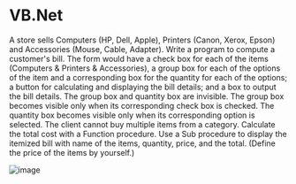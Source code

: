 # VB.Net

A store sells Computers (HP, Dell, Apple), Printers (Canon, Xerox, Epson) and Accessories (Mouse, Cable, Adapter). Write a program to compute a customer's bill. The form would have a
check box for each of the items (Computers & Printers & Accessories), a group box for each of the options of the item and a corresponding box for the quantity for each of the options; a button for calculating and displaying the bill details; and a box to output the bill details. The
group box and quantity box are invisible. The group box becomes visible only when its corresponding check box is checked. The quantity box becomes visible only when its corresponding option is selected. The client cannot buy multiple items from a category. Calculate the total cost with a Function procedure. Use a Sub procedure to display the itemized bill with name of the items, quantity, price, and the total. (Define the price of the items by yourself.)

![image](https://user-images.githubusercontent.com/86987951/235252657-c1681b10-706b-4a86-81d9-94d73530ed54.png)

